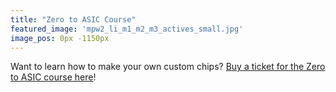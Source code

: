 ```yaml
---
title: "Zero to ASIC Course"
featured_image: 'mpw2_li_m1_m2_m3_actives_small.jpg'
image_pos: 0px -1150px
---
```


Want to learn how to make your own custom chips?
[Buy a ticket for the Zero to ASIC course here](contact)!
